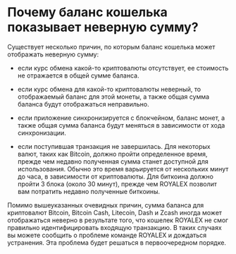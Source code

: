 # Почему баланс кошелька показывает неверную сумму?

Существует несколько причин, по которым баланс кошелька может отображать неверную сумму:

- если курс обмена какой-то криптовалюты отсутствует, ее стоимость не отражается в общей сумме баланса.

- если курс обмена для какой-то криптовалюты неверный, то отображаемый баланс для этой монеты, а также общая сумма баланса будут отображаться неправильно.

- если приложение синхронизируется с блокчейном, баланс монет, а также общая сумма баланса будут меняться в зависимости от хода синхронизации.

- если поступившая транзакция не завершилась. Для некоторых валют, таких как Bitcoin, должно пройти определенное время, прежде чем недавно полученная сумма станет доступной для использования. Обычно это время варьируется от нескольких минут до часа, в зависимости от криптовалюты. Для биткоина должно пройти 3 блока (около 30 минут), прежде чем ROYALEX позволит вам потратить недавно полученные биткоины.

Помимо вышеуказанных очевидных причин, сумма баланса для криптовалют Bitcoin, Bitcoin Cash, Litecoin, Dash и Zcash иногда может отображаться неверно в результате того, что кошелек ROYALEX не смог правильно идентифицировать входящую транзакцию. В таких случаях вы можете сообщить о проблеме команде ROYALEX и дождаться устранения. Эта проблема будет решаться в первоочередном порядке.